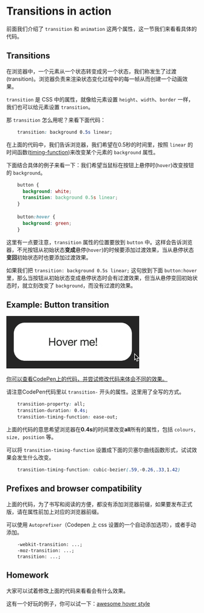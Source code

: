 # Transitions in action

前面我们介绍了 `transition` 和 `animation` 这两个属性，这一节我们来看看具体的代码。

## Transitions

在浏览器中，一个元素从一个状态转变成另一个状态，我们称发生了过渡(transition)。浏览器负责来渲染状态变化过程中的每一帧从而创建一个动画效果。

`transition` 是 CSS 中的属性，就像给元素设置 `height`、`width`、`border` 一样，我们也可以给元素设置 `transition`。

那 `transition` 怎么用呢？来看下面代码：

```css
    transition: background 0.5s linear;
```

在上面的代码中，我们告诉浏览器，我们希望在0.5秒的时间里，按照 `linear` 的时间函数([timing-function](https://developer.mozilla.org/zh-CN/docs/Web/CSS/timing-function))来改变某个元素的 `background` 属性。

下面结合具体的例子来看一下：我们希望当鼠标在按钮上悬停时(`hover`)改变按钮的 `background`。

```css
    button {
      background: white;
      transition: background 0.5s linear;
    }

    button:hover {
      background: green;
    }
```

这里有一点要注意，`transition` 属性的位置要放到 `button` 中。这样会告诉浏览器，不光按钮从初始状态**变成**悬停(`hover`)的时候要添加过渡效果，当从悬停状态**变回**初始状态时也要添加过渡效果。

如果我们把 `transition: background 0.5s linear;` 这句放到下面 `button:hover` 里，那么当按钮从初始状态变成悬停状态时会有过渡效果，但当从悬停变回初始状态时，就立刻改变了 `background`，而没有过渡的效果。

## Example: Button transition

![](../../images/button-min.gif)

[你可以查看CodePen上的代码，并尝试修改代码来体会不同的效果。](http://codepen.io/donovanh/pen/MYQdZd)

请注意CodePen代码里以 `transition-` 开头的属性。这里用了全写的方式。

```css
    transition-property: all;
    transition-duration: 0.4s;
    transition-timing-function: ease-out;
```

上面的代码的意思希望浏览器在**0.4s**的时间里改变**all**所有的属性，包括 `colours, size, position` 等。

可以将 `transition-timing-function` 设置成下面的贝塞尔曲线函数形式，试试效果会发生什么改变。

```css
    transition-timing-function: cubic-bezier(.59,-0.26,.33,1.42)
```

## Prefixes and browser compatibility

上面的代码，为了书写和阅读的方便，都没有添加浏览器前缀，如果要发布正式版，请在属性前加上对应的浏览器前缀。

可以使用 `Autoprefixer`（Codepen 上 css 设置的一个自动添加选项），或者手动添加。

```
    -webkit-transition: ...;
    -moz-transition: ...;
    transition: ...;
```

## Homework

大家可以试着修改上面的代码来看看会有什么效果。

这有一个好玩的例子，你可以试一下：[awesome hover style](http://codepen.io/nxtonic/pen/gbZNKJ)
